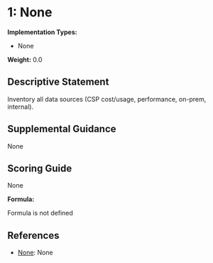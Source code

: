 # 1: None

**Implementation Types:**

- None

**Weight:** 0.0

## Descriptive Statement

Inventory all data sources (CSP cost/usage, performance, on-prem, internal).

## Supplemental Guidance

None

## Scoring Guide

None

**Formula:**

Formula is not defined

## References

- [None](None): None

